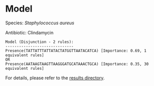 
# Model

Species: *Staphylococcus aureus*

Antibiotic: Clindamycin

```
Model (Disjunction - 2 rules):
------------------------------
Presence(TATTATTTATTATACTATGGTTAATACATCA) [Importance: 0.69, 1 equivalent rules]
OR
Presence(AATAAGTAAGTTAAGGGATGCATAAACTGCA) [Importance: 0.35, 30 equivalent rules]

```

For details, please refer to the [results directory](../../../../../results/scm_b/staphylococcus%20aureus/clindamycin/repeat_4/).

